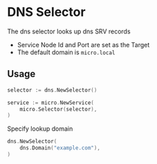 # DNS Selector

The dns selector looks up dns SRV records

- Service Node Id and Port are set as the Target
- The default domain is `micro.local`

## Usage

```go
selector := dns.NewSelector()

service := micro.NewService(
	micro.Selector(selector),
)
```

Specify lookup domain

```go
dns.NewSelector(
	dns.Domain("example.com"),
)
```

